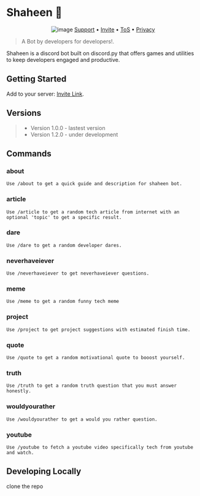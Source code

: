 # Shaheen 🦅
<div align="center">

![image](https://github.com/user-attachments/assets/5a17b864-1ad4-4853-af85-ea568ffc3fc8)
[Support](https://ko-fi.com/solomonchidera) • [Invite](https://discord.com/oauth2/authorize?client_id=1271451731229802539&permissions=3146601199696&integration_type=0&scope=bot) • [ToS](https://shaheen-toc.web.app/#terms-of-service) • [Privacy](https://shaheen-toc.web.app)

</div>

> A Bot by developers for developers!.

Shaheen is a discord bot built on discord.py that offers games and utilities to keep developers engaged and productive.

## Getting Started

Add to your server: [Invite Link](https://discord.com/oauth2/authorize?client_id=1271451731229802539&permissions=3146601199696&integration_type=0&scope=bot).

## Versions
> * Version 1.0.0 - lastest version
> * Version 1.2.0 - under development

## Commands

### about
    Use /about to get a quick guide and description for shaheen bot.
### article
    Use /article to get a random tech article from internet with an optional 'topic' to get a specific result.
### dare
    Use /dare to get a random developer dares.
### neverhaveiever
    Use /neverhaveiever to get neverhaveiever questions.
### meme
    Use /meme to get a random funny tech meme
### project
    Use /project to get project suggestions with estimated finish time.
### quote
    Use /quote to get a random motivational quote to booost yourself.
### truth
    Use /truth to get a random truth question that you must answer honestly.
### wouldyourather
    Use /wouldyourather to get a would you rather question.
### youtube
    Use /youtube to fetch a youtube video specifically tech from youtube and watch.

## Developing Locally
clone the repo
